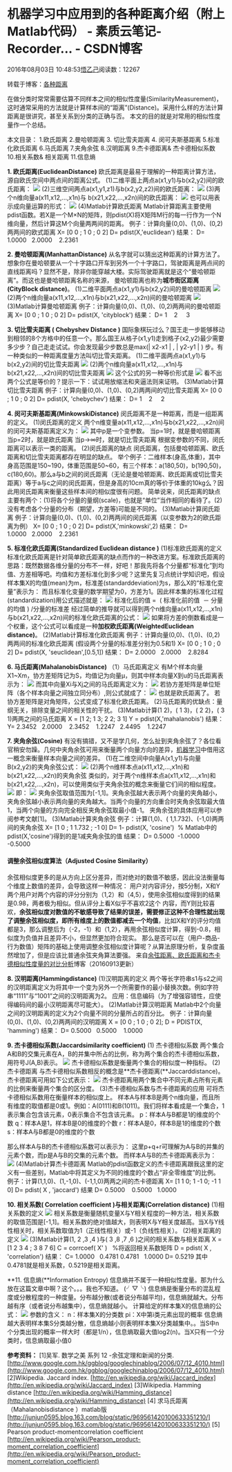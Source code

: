 
# 机器学习中应用到的各种距离介绍（附上Matlab代码） - 素质云笔记-Recorder... - CSDN博客

2016年08月03日 10:48:53[悟乙己](https://me.csdn.net/sinat_26917383)阅读数：12267


转载于博客：[各种距离](http://blog.csdn.net/shiwei408/article/details/7602324)

在做分类时常常需要估算不同样本之间的相似性度量(SimilarityMeasurement)，这时通常采用的方法就是计算样本间的“距离”(Distance)。采用什么样的方法计算距离是很讲究，甚至关系到分类的正确与否。
本文的目的就是对常用的相似性度量作一个总结。

本文目录：
1.欧氏距离
2.曼哈顿距离
3. 切比雪夫距离
4. 闵可夫斯基距离
5.标准化欧氏距离
6.马氏距离
7.夹角余弦
8.汉明距离
9.杰卡德距离& 杰卡德相似系数
10.相关系数& 相关距离
11.信息熵

**1. 欧氏距离(EuclideanDistance)**
欧氏距离是最易于理解的一种距离计算方法，源自欧氏空间中两点间的距离公式。
(1)二维平面上两点a(x1,y1)与b(x2,y2)间的欧氏距离：
![](http://pic002.cnblogs.com/images/2011/63234/2011030823203337.png)
(2)三维空间两点a(x1,y1,z1)与b(x2,y2,z2)间的欧氏距离：
![](http://pic002.cnblogs.com/images/2011/63234/2011030823204453.png)
(3)两个n维向量a(x11,x12,…,x1n)与 b(x21,x22,…,x2n)间的欧氏距离：
![](http://pic002.cnblogs.com/images/2011/63234/2011030823205483.png)
也可以用表示成向量运算的形式：
![](http://pic002.cnblogs.com/images/2011/63234/2011030823211360.png)
(4)Matlab计算欧氏距离
Matlab计算距离主要使用pdist函数。若X是一个M×N的矩阵，则pdist(X)将X矩阵M行的每一行作为一个N维向量，然后计算这M个向量两两间的距离。
例子：计算向量(0,0)、(1,0)、(0,2)两两间的欧式距离
X= [0 0 ; 1 0 ; 0 2]
D= pdist(X,'euclidean')
结果：
D=
1.0000   2.0000    2.2361

**2. 曼哈顿距离(ManhattanDistance)**
从名字就可以猜出这种距离的计算方法了。想象你在曼哈顿要从一个十字路口开车到另外一个十字路口，驾驶距离是两点间的直线距离吗？显然不是，除非你能穿越大楼。实际驾驶距离就是这个“曼哈顿距离”。而这也是曼哈顿距离名称的来源， 曼哈顿距离也称为**城市街区距离(CityBlock distance)**。
(1)二维平面两点a(x1,y1)与b(x2,y2)间的曼哈顿距离
![](http://pic002.cnblogs.com/images/2011/63234/2011030823213652.png)
(2)两个n维向量a(x11,x12,…,x1n)与b(x21,x22,…,x2n)间的曼哈顿距离
![](http://pic002.cnblogs.com/images/2011/63234/2011030823231354.png)
(3)Matlab计算曼哈顿距离
例子：计算向量(0,0)、(1,0)、(0,2)两两间的曼哈顿距离
X= [0 0 ; 1 0 ; 0 2]
D= pdist(X, 'cityblock')
结果：
D=
1    2     3

**3. 切比雪夫距离 ( Chebyshev Distance )**
国际象棋玩过么？国王走一步能够移动到相邻的8个方格中的任意一个。那么国王从格子(x1,y1)走到格子(x2,y2)最少需要多少步？自己走走试试。你会发现最少步数总是max(| x2-x1 | , | y2-y1 | ) 步。有一种类似的一种距离度量方法叫切比雪夫距离。
(1)二维平面两点a(x1,y1)与b(x2,y2)间的切比雪夫距离
![](http://pic002.cnblogs.com/images/2011/63234/2011030823234117.png)
(2)两个n维向量a(x11,x12,…,x1n)与b(x21,x22,…,x2n)间的切比雪夫距离
![](http://pic002.cnblogs.com/images/2011/63234/2011030823235870.png)
这个公式的另一种等价形式是
![](http://pic002.cnblogs.com/images/2011/63234/2011030823242560.png)
看不出两个公式是等价的？提示一下：试试用放缩法和夹逼法则来证明。
(3)Matlab计算切比雪夫距离
例子：计算向量(0,0)、(1,0)、(0,2)两两间的切比雪夫距离
X= [0 0 ; 1 0 ; 0 2]
D= pdist(X, 'chebychev')
结果：
D=
1    2     2

**4. 闵可夫斯基距离(MinkowskiDistance)**
闵氏距离不是一种距离，而是一组距离的定义。
(1)闵氏距离的定义
两个n维变量a(x11,x12,…,x1n)与b(x21,x22,…,x2n)间的闵可夫斯基距离定义为：
![](http://pic002.cnblogs.com/images/2011/63234/2011030823244080.png)
其中p是一个变参数。
当p=1时，就是曼哈顿距离
当p=2时，就是欧氏距离
当p→∞时，就是切比雪夫距离
根据变参数的不同，闵氏距离可以表示一类的距离。
(2)闵氏距离的缺点
闵氏距离，包括曼哈顿距离、欧氏距离和切比雪夫距离都存在明显的缺点。
举个例子：二维样本(身高,体重)，其中身高范围是150~190，体重范围是50~60，有三个样本：a(180,50)，b(190,50)，c(180,60)。那么a与b之间的闵氏距离（无论是曼哈顿距离、欧氏距离或切比雪夫距离）等于a与c之间的闵氏距离，但是身高的10cm真的等价于体重的10kg么？因此用闵氏距离来衡量这些样本间的相似度很有问题。
简单说来，闵氏距离的缺点主要有两个：(1)将各个分量的量纲(scale)，也就是“单位”当作相同的看待了。(2)没有考虑各个分量的分布（期望，方差等)可能是不同的。
(3)Matlab计算闵氏距离
例子：计算向量(0,0)、(1,0)、(0,2)两两间的闵氏距离（以变参数为2的欧氏距离为例）
X= [0 0 ; 1 0 ; 0 2]
D= pdist(X,'minkowski',2)
结果：
D=
1.0000   2.0000    2.2361


**5. 标准化欧氏距离(Standardized Euclidean distance )**
(1)标准欧氏距离的定义
标准化欧氏距离是针对简单欧氏距离的缺点而作的一种改进方案。标准欧氏距离的思路：既然数据各维分量的分布不一样，好吧！那我先将各个分量都“标准化”到均值、方差相等吧。均值和方差标准化到多少呢？这里先复习点统计学知识吧，假设样本集X的均值(mean)为m，标准差(standarddeviation)为s，那么X的“标准化变量”表示为：
而且标准化变量的数学期望为0，方差为1。因此样本集的标准化过程(standardization)用公式描述就是：
![](http://pic002.cnblogs.com/images/2011/63234/2011030823264688.png)
标准化后的值 =  ( 标准化前的值  － 分量的均值 ) /分量的标准差
经过简单的推导就可以得到两个n维向量a(x11,x12,…,x1n)与b(x21,x22,…,x2n)间的标准化欧氏距离的公式：
![](http://pic002.cnblogs.com/images/2011/63234/2011030823272054.png)
如果将方差的倒数看成是一个权重，这个公式可以看成是一种**加权欧氏距离(WeightedEuclidean distance)**。
(2)Matlab计算标准化欧氏距离
例子：计算向量(0,0)、(1,0)、(0,2)两两间的标准化欧氏距离 (假设两个分量的标准差分别为0.5和1)
X= [0 0 ; 1 0 ; 0 2]
D= pdist(X, 'seuclidean',[0.5,1])
结果：
D=
2.0000   2.0000    2.8284

**6. 马氏距离(MahalanobisDistance)**
（1）马氏距离定义
有M个样本向量X1~Xm，协方差矩阵记为S，均值记为向量μ，则其中样本向量X到u的马氏距离表示为：
![](http://pic002.cnblogs.com/images/2011/63234/2011030823274286.png)
而其中向量Xi与Xj之间的马氏距离定义为：
![](http://pic002.cnblogs.com/images/2011/63234/2011030823280193.png)
若协方差矩阵是单位矩阵（各个样本向量之间独立同分布）,则公式就成了：
![](http://pic002.cnblogs.com/images/2011/63234/2011030823281650.png)
也就是欧氏距离了。
若协方差矩阵是对角矩阵，公式变成了标准化欧氏距离。
(2)马氏距离的优缺点：量纲无关，排除变量之间的相关性的干扰。
(3)Matlab计算(1 2)，( 1 3)，( 2 2)，( 3 1)两两之间的马氏距离
X = [1 2; 1 3; 2 2; 3 1]
Y = pdist(X,'mahalanobis')
结果：
Y=
2.3452   2.0000    2.3452    1.2247   2.4495    1.2247

**7. 夹角余弦(Cosine)**
有没有搞错，又不是学几何，怎么扯到夹角余弦了？各位看官稍安勿躁。几何中夹角余弦可用来衡量两个向量方向的差异，[机器学习](http://lib.csdn.net/base/2)中借用这一概念来衡量样本向量之间的差异。
(1)在二维空间中向量A(x1,y1)与向量B(x2,y2)的夹角余弦公式：
![](http://pic002.cnblogs.com/images/2011/63234/2011030823283429.png)
(2)两个n维样本点a(x11,x12,…,x1n)和b(x21,x22,…,x2n)的夹角余弦
类似的，对于两个n维样本点a(x11,x12,…,x1n)和b(x21,x22,…,x2n)，可以使用类似于夹角余弦的概念来衡量它们间的相似程度。
![](http://pic002.cnblogs.com/images/2011/63234/2011030823293892.png)
即：
![](http://pic002.cnblogs.com/images/2011/63234/2011030823294588.png)
夹角余弦取值范围为[-1,1]。夹角余弦越大表示两个向量的夹角越小，夹角余弦越小表示两向量的夹角越大。当两个向量的方向重合时夹角余弦取最大值1，当两个向量的方向完全相反夹角余弦取最小值-1。
夹角余弦的具体应用可以参阅参考文献[1]。
(3)Matlab计算夹角余弦
例子：计算(1,0)、( 1,1.732)、(-1,0)两两间的夹角余弦
X= [1 0 ; 1 1.732 ; -1 0]
D= 1- pdist(X, 'cosine')  % Matlab中的pdist(X,'cosine')得到的是1减夹角余弦的值
结果：
D=
0.5000  -1.0000   -0.5000

#### 调整余弦相似度算法（Adjusted Cosine Similarity）
余弦相似度更多的是从方向上区分差异，而对绝对的数值不敏感，因此没法衡量每个维度上数值的差异，会导致这样一种情况：
用户对内容评分，按5分制，X和Y两个用户对两个内容的评分分别为（1,2）和（4,5），使用余弦相似度得到的结果是0.98，两者极为相似。但从评分上看X似乎不喜欢2这个 内容，而Y则比较喜欢，**余弦相似度对数值的不敏感导致了结果的误差，需要修正这种不合理性就出现了调整余弦相似度，即所有维度上的数值都减去一个均值**，比如X和Y的评分均值都是3，那么调整后为（-2，-1）和（1,2），再用余弦相似度计算，得到-0.8，相似度为负值并且差异不小，但显然更加符合现实。
那么是否可以在（用户-商品-行为数值）矩阵的基础上使用调整余弦相似度计算呢？从算法原理分析，复杂度虽然增加了，但是应该比普通余弦夹角算法要强。
来自[余弦距离、欧氏距离和杰卡德相似性度量的对比分析](http://www.cnblogs.com/chaosimple/p/3160839.html)博客（20160913更新）

**8. 汉明距离(Hammingdistance)**
(1)汉明距离的定义
两个等长字符串s1与s2之间的汉明距离定义为将其中一个变为另外一个所需要作的最小替换次数。例如字符串“1111”与“1001”之间的汉明距离为2。
应用：信息编码（为了增强容错性，应使得编码间的最小汉明距离尽可能大）。
(2)Matlab计算汉明距离
Matlab中2个向量之间的汉明距离的定义为2个向量不同的分量所占的百分比。
例子：计算向量(0,0)、(1,0)、(0,2)两两间的汉明距离
X = [0 0 ; 1 0 ; 0 2];
D = PDIST(X, 'hamming')
结果：
D=
0.5000   0.5000    1.0000

**9. 杰卡德相似系数(Jaccardsimilarity coefficient)**
(1) 杰卡德相似系数
两个集合A和B的交集元素在A，B的并集中所占的比例，称为两个集合的杰卡德相似系数，用符号J(A,B)表示。
![](http://pic002.cnblogs.com/images/2011/63234/2011030823303566.png)
杰卡德相似系数是衡量两个集合的相似度一种指标。
(2) 杰卡德距离
与杰卡德相似系数相反的概念是**杰卡德距离(**Jaccarddistance)。杰卡德距离可用如下公式表示：
![](http://pic002.cnblogs.com/images/2011/63234/2011030823310119.png)
杰卡德距离用两个集合中不同元素占所有元素的比例来衡量两个集合的区分度。
(3)杰卡德相似系数与杰卡德距离的应用
可将杰卡德相似系数用在衡量样本的相似度上。
样本A与样本B是两个n维向量，而且所有维度的取值都是0或1。例如：A(0111)和B(1011)。我们将样本看成是一个集合，1表示集合包含该元素，0表示集合不包含该元素。
p：样本A与B都是1的维度的个数
q：样本A是1，样本B是0的维度的个数
r：样本A是0，样本B是1的维度的个数
s：样本A与B都是0的维度的个数

那么样本A与B的杰卡德相似系数可以表示为：
这里p+q+r可理解为A与B的并集的元素个数，而p是A与B的交集的元素个数。
而样本A与B的杰卡德距离表示为：
![](http://pic002.cnblogs.com/images/2011/63234/2011030823313638.png)
(4)Matlab计算杰卡德距离
Matlab的pdist函数定义的杰卡德距离跟我这里的定义有一些差别，Matlab中将其定义为不同的维度的个数占“非全零维度”的比例。
例子：计算(1,1,0)、(1,-1,0)、(-1,1,0)两两之间的杰卡德距离
X= [1 1 0; 1 -1 0; -1 1 0]
D= pdist( X , 'jaccard')
结果
D=
0.5000    0.5000   1.0000

**10. 相关系数( Correlation coefficient )与相关距离(Correlation distance)**
(1)相关系数的定义
![](http://pic002.cnblogs.com/images/2011/63234/2011030823322444.png)
相关系数是衡量随机变量X与Y相关程度的一种方法，相关系数的取值范围是[-1,1]。相关系数的绝对值越大，则表明X与Y相关度越高。当X与Y线性相关时，相关系数取值为1（正线性相关）或-1（负线性相关）。
(2)相关距离的定义
![](http://pic002.cnblogs.com/images/2011/63234/2011030823323390.png)
(3)Matlab计算(1, 2 ,3 ,4 )与( 3 ,8 ,7 ,6 )之间的相关系数与相关距离
X = [1 2 3 4 ; 3 8 7 6]
C = corrcoef( X' )   %将返回相关系数矩阵
D = pdist( X , 'correlation')
结果：
C=
1.0000   0.4781
0.4781   1.0000
D=
0.5219
其中0.4781就是相关系数，0.5219是相关距离。

**11. 信息熵(**Information Entropy)
信息熵并不属于一种相似性度量。那为什么放在这篇文章中啊？这个。。。我也不知道。 (╯▽╰)
信息熵是衡量分布的混乱程度或分散程度的一种度量。分布越分散(或者说分布越平均)，信息熵就越大。分布越有序（或者说分布越集中），信息熵就越小。
计算给定的样本集X的信息熵的公式：
![](http://pic002.cnblogs.com/images/2011/63234/2011030823325084.png)
参数的含义：
n：样本集X的分类数
pi：X中第i类元素出现的概率
信息熵越大表明样本集S分类越分散，信息熵越小则表明样本集X分类越集中。。当S中n个分类出现的概率一样大时（都是1/n），信息熵取最大值log2(n)。当X只有一个分类时，信息熵取最小值0

**参考资料：**
[1]吴军. 数学之美 系列 12 -余弦定理和新闻的分类.
[http://www.google.com.hk/ggblog/googlechinablog/2006/07/12_4010.html](http://www.google.com.hk/ggblog/googlechinablog/2006/07/12_4010.html)
[2]Wikipedia. Jaccard index.
[http://en.wikipedia.org/wiki/Jaccard_index](http://en.wikipedia.org/wiki/Jaccard_index)
[3]Wikipedia. Hamming distance
[http://en.wikipedia.org/wiki/Hamming_distance](http://en.wikipedia.org/wiki/Hamming_distance)
[4] 求马氏距离（Mahalanobisdistance ）matlab版
[http://junjun0595.blog.163.com/blog/static/969561420100633351210/](http://junjun0595.blog.163.com/blog/static/969561420100633351210/)
[5] Pearson product-momentcorrelation coefficient
[http://en.wikipedia.org/wiki/Pearson_product-moment_correlation_coefficient](http://en.wikipedia.org/wiki/Pearson_product-moment_correlation_coefficient)





